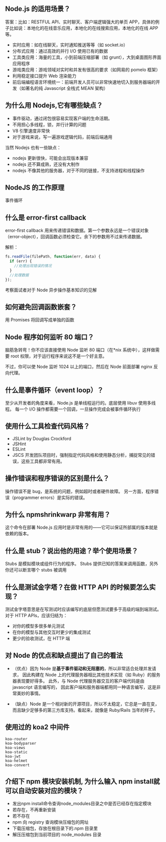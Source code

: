 ## Node.js 的适用场景？

答案：比如：RESTFUL API、实时聊天、客户端逻辑强大的单页 APP，具体的例子比如说：本地化的在线音乐应用，本地化的在线搜索应用，本地化的在线 APP 等。

- 实时应用：如在线聊天，实时通知推送等等（如 socket.io）
- 分布式应用：通过高效的并行 I/O 使用已有的数据
- 工具类应用：海量的工具，小到前端压缩部署（如 grunt），大到桌面图形界面应用程序
- 游戏类应用：游戏领域对实时和并发有很高的要求（如网易的 pomelo 框架）
- 利用稳定接口提升 Web 渲染能力
- 前后端编程语言环境统一：前端开发人员可以非常快速地切入到服务器端的开发（如著名的纯 Javascript 全栈式 MEAN 架构）

## 为什么用 Nodejs,它有哪些缺点？

- 事件驱动，通过闭包很容易实现客户端的生命活期。
- 不用担心多线程，锁，并行计算的问题
- V8 引擎速度非常快
- 对于游戏来说，写一遍游戏逻辑代码，前端后端通用

当然 Nodejs 也有一些缺点：

- nodejs 更新很快，可能会出现版本兼容
- nodejs 还不算成熟，还没有大制作
- nodejs 不像其他的服务器，对于不同的链接，不支持进程和线程操作

## NodeJS 的工作原理

事件循环

## 什么是 error-first callback

error-first callback 用来传递错误和数据。第一个参数永远是一个错误对象（error-object），回调函数必须检查它。余下的参数用不过来传递数据。

解析：

```js
fs.readFile(filePath, function(err, data) {
  if (err) {
    //处理出现错误的情况
  }
  //处理数据
});
```

考察面试者对于 Node 异步操作基本知识的见解

## 如何避免回调函数嵌套？

用 Promises 将回调写成单独的函数

## Node 程序如何监听 80 端口？

脑筋急转弯！你不应该直接使用 Node 监听 80 端口（在\*nix 系统中），这样做需要 root 权限，对于运行程序来说这不是一个好主意。

不过，你可以使 Node 监听 1024 以上的端口，然后在 Node 前面部署 nginx 反向代理。

## 什么是事件循环（event loop）？

至少从开发者的角度来看，Node.js 是单线程运行的。底层使用 libuv 使用多线程。 每一个 I/O 操作都需要一个回调，一旦操作完成会被事件循环执行

## 使用什么工具检查代码风格？

- JSLint by Douglas Crockford
- JSHint
- ESLint
- JSCS 开发团队项目时，强制指定代码风格和使用静态分析，捕捉常见的错误，这些工具都非常有用。

## 操作错误和程序错误的区别是什么？

操作错误不是 bug，是系统的问题，例如超时或者硬件故障。 另一方面，程序错误（programmer errors）是实际的错误。

## 为什么 npmshrinkwarp 非常有用？

这个命令在部署 Node.js 应用时是非常有用的——它可以保证所部属的版本就是依赖的版本。

## 什么是 stub？说出他的用途？举个使用场景？

Stubs 是模拟模块或组件行为的程序。 Stubs 提供已知的答案来调用函数，另外你还可以断言哪个 stubs 被调用

## 什么是测试金字塔？在做 HTTP API 的时候要怎么实现？

测试金字塔意思是在写测试时应该编写的底层但愿测试要多于高级的端到端测试。 对于 HTTP APIs，应该归结为：

- 对你的模型多很多单元测试
- 在你的模型与其他交互时更少的集成测试
- 更少的验收测试，在 HTTP 端

## 对 Node 的优点和缺点提出了自己的看法

- （优点）因为 Node 是**基于事件驱动和无阻塞的**，所以非常适合处理并发请求， 因此构建在 Node 上的代理服务器相比其他技术实现（如 Ruby）的服务器表现要好得多。 此外，与 Node 代理服务器交互的客户端代码是由 javascript 语言编写的， 因此客户端和服务器端都用同一种语言编写，这是非常美妙的事情。

- （缺点）Node 是一个相对新的开源项目，所以不太稳定，它总是一直在变， 而且缺少足够多的第三方库支持。看起来，就像是 Ruby/Rails 当年的样子。

## 使用过的 koa2 中间件

```
koa-router
koa-bodyparser
koa-views
koa-static
koa-jwt
koa-helmet
koa-convert
```

## 介绍下 npm 模块安装机制, 为什么输入 npm install就可以自动安装对应的模块？

+ 发出npm install命令查询node_modules目录之中是否已经存在指定模块
+ 若存在，不再重新安装
+ 若不存在
+ npm 向 registry 查询模块压缩包的网址
+ 下载压缩包，存放在根目录下的.npm 目录里
+ 解压压缩包到当前项目的 node_modules 目录